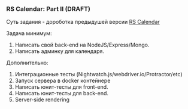 ### RS Calendar: Part II (DRAFT)

Суть задания - дороботка предыдушей версии [RS Calendar](https://github.com/rolling-scopes-school/tasks/blob/2017-Q1/tasks/rs-calendar.md)

Задача минимум:
1) Написать свой back-end на NodeJS/Express/Mongo.
2) Написать админку для календаря. 

Дополнительно:
1) Интеграционные тесты (Nightwatch.js/webdriver.io/Protractor/etc)
2) Запуск сервера в docker контейнере
3) Написать юнит-тесты для front-end.
4) Написать юнит-тесты для back-end.
5) Server-side rendering
